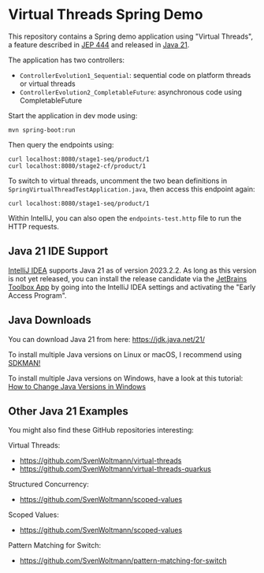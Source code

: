 # Virtual Threads Spring Demo

This repository contains a Spring demo application using "Virtual Threads",
a feature described in [JEP 444](https://openjdk.org/jeps/444)
and released in [Java 21](https://www.happycoders.eu/java/java-21-features/).

The application has two controllers:
* `ControllerEvolution1_Sequential`: sequential code on platform threads or virtual threads
* `ControllerEvolution2_CompletableFuture`: asynchronous code using CompletableFuture

Start the application in dev mode using:

```shell
mvn spring-boot:run
```

Then query the endpoints using:

```shell
curl localhost:8080/stage1-seq/product/1
curl localhost:8080/stage2-cf/product/1
```

To switch to virtual threads, uncomment the two bean definitions in `SpringVirtualThreadTestApplication.java`, then access this endpoint again:

```shell
curl localhost:8080/stage1-seq/product/1
```

Within IntelliJ, you can also open the `endpoints-test.http` file to run the HTTP requests.


## Java 21 IDE Support

[IntelliJ IDEA](https://www.jetbrains.com/idea/) supports Java 21 as of version 2023.2.2.
As long as this version is not yet released,
you can install the release candidate via the [JetBrains Toolbox App](https://www.jetbrains.com/toolbox-app/)
by going into the IntelliJ IDEA settings and activating the "Early Access Program".


## Java Downloads

You can download Java 21 from here: https://jdk.java.net/21/

To install multiple Java versions on Linux or macOS, I recommend using [SDKMAN!](https://sdkman.io/)

To install multiple Java versions on Windows,
have a look at this tutorial: [How to Change Java Versions in Windows](https://www.happycoders.eu/java/how-to-switch-multiple-java-versions-windows/)


## Other Java 21 Examples

You might also find these GitHub repositories interesting:

Virtual Threads:
* https://github.com/SvenWoltmann/virtual-threads
* https://github.com/SvenWoltmann/virtual-threads-quarkus

Structured Concurrency:
* https://github.com/SvenWoltmann/scoped-values

Scoped Values:
* https://github.com/SvenWoltmann/scoped-values

Pattern Matching for Switch:
* https://github.com/SvenWoltmann/pattern-matching-for-switch

